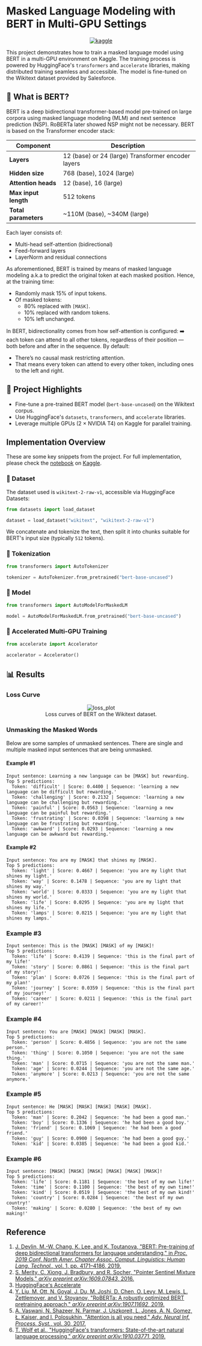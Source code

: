 # Masked Language Modeling with BERT in Multi-GPU Settings

<div align="center">
    <a href="https://www.kaggle.com/code/reshalfahsi/mlm-bert-multi-gpu"><img src="https://img.shields.io/badge/Kaggle-Run%20Notebook-20BEFF?style=for-the-badge&logo=Kaggle&logoColor=white" alt="kaggle"></a>
</div>

This project demonstrates how to train a masked language model using BERT in a multi-GPU environment on Kaggle. The training process is powered by HuggingFace's ``transformers`` and ``accelerate`` libraries, making distributed training seamless and accessible. The model is fine-tuned on the Wikitext dataset provided by Salesforce.

## 🧠 What is BERT?

BERT is a deep bidirectional transformer-based model pre-trained on large corpora using masked language modeling (MLM) and next sentence prediction (NSP). RoBERTa later showed NSP might not be necessary. BERT is based on the Transformer encoder stack:

| Component            | Description                                        |
| -------------------- | -------------------------------------------------- |
| **Layers**           | 12 (base) or 24 (large) Transformer encoder layers |
| **Hidden size**      | 768 (base), 1024 (large)                           |
| **Attention heads**  | 12 (base), 16 (large)                              |
| **Max input length** | 512 tokens                                         |
| **Total parameters** | \~110M (base), \~340M (large)                      |

Each layer consists of:

- Multi-head self-attention (bidirectional)
- Feed-forward layers
- LayerNorm and residual connections

As aforementioned, BERT is trained by means of masked language modeling a.k.a to predict the original token at each masked position. Hence, at the training time:

- Randomly mask 15% of input tokens.
- Of masked tokens:
  - 80% replaced with ``[MASK]``.
  - 10% replaced with random tokens.
  - 10% left unchanged.

In BERT, bidirectionality comes from how self-attention is configured:
➡️ each token can attend to all other tokens, regardless of their position — both before and after in the sequence. By default:

- There’s no causal mask restricting attention.
- That means every token can attend to every other token, including ones to the left and right.


## 🚀 Project Highlights

- Fine-tune a pre-trained BERT model (``bert-base-uncased``) on the Wikitext corpus.
- Use HuggingFace's ``datasets``, ``transformers``, and ``accelerate`` libraries.
- Leverage multiple GPUs (2 × NVIDIA T4) on Kaggle for parallel training.

## Implementation Overview

These are some key snippets from the project. For full implementation, please check the [notebook](./mlm-bert-multi-gpu.ipynb) on [Kaggle](https://www.kaggle.com/code/reshalfahsi/mlm-bert-multi-gpu).

### 📂 Dataset

The dataset used is ``wikitext-2-raw-v1``, accessible via HuggingFace Datasets:

```python
from datasets import load_dataset

dataset = load_dataset("wikitext", "wikitext-2-raw-v1")
```

We concatenate and tokenize the text, then split it into chunks suitable for BERT's input size (typically ``512`` tokens).

### 🧰 Tokenization

```python
from transformers import AutoTokenizer

tokenizer = AutoTokenizer.from_pretrained("bert-base-uncased")
```

### 🤖 Model

```python
from transformers import AutoModelForMaskedLM

model = AutoModelForMaskedLM.from_pretrained("bert-base-uncased")
```

### 🚗 Accelerated Multi-GPU Training

```python
from accelerate import Accelerator

accelerator = Accelerator()
```

## 📊 Results

### Loss Curve

<p align="center"> <img src="https://github.com/reshalfahsi/mlm-bert-multi-gpu/blob/main/assets/loss_plot.png" alt="loss_plot" > <br /> Loss curves of BERT on the Wikitext dataset. </p>

### Unmasking the Masked Words

Below are some samples of unmasked sentences. There are single and multiple masked input sentences that are being unmasked.

#### Example #1

```
Input sentence: Learning a new language can be [MASK] but rewarding.
Top 5 predictions:
  Token: 'difficult' | Score: 0.4400 | Sequence: 'learning a new language can be difficult but rewarding.'
  Token: 'challenging' | Score: 0.2132 | Sequence: 'learning a new language can be challenging but rewarding.'
  Token: 'painful' | Score: 0.0563 | Sequence: 'learning a new language can be painful but rewarding.'
  Token: 'frustrating' | Score: 0.0398 | Sequence: 'learning a new language can be frustrating but rewarding.'
  Token: 'awkward' | Score: 0.0293 | Sequence: 'learning a new language can be awkward but rewarding.'
```

#### Example #2

```
Input sentence: You are my [MASK] that shines my [MASK].
Top 5 predictions:
  Token: 'light' | Score: 0.4667 | Sequence: 'you are my light that shines my light.'
  Token: 'way' | Score: 0.1478 | Sequence: 'you are my light that shines my way.'
  Token: 'world' | Score: 0.0333 | Sequence: 'you are my light that shines my world.'
  Token: 'life' | Score: 0.0295 | Sequence: 'you are my light that shines my life.'
  Token: 'lamps' | Score: 0.0215 | Sequence: 'you are my light that shines my lamps.'
```

### Example #3

```
Input sentence: This is the [MASK] [MASK] of my [MASK]!
Top 5 predictions:
  Token: 'life' | Score: 0.4139 | Sequence: 'this is the final part of my life!'
  Token: 'story' | Score: 0.0861 | Sequence: 'this is the final part of my story!'
  Token: 'plan' | Score: 0.0726 | Sequence: 'this is the final part of my plan!'
  Token: 'journey' | Score: 0.0359 | Sequence: 'this is the final part of my journey!'
  Token: 'career' | Score: 0.0211 | Sequence: 'this is the final part of my career!'
```

### Example #4

```
Input sentence: You are [MASK] [MASK] [MASK] [MASK].
Top 5 predictions:
  Token: 'person' | Score: 0.4856 | Sequence: 'you are not the same person.'
  Token: 'thing' | Score: 0.1050 | Sequence: 'you are not the same thing.'
  Token: 'man' | Score: 0.0715 | Sequence: 'you are not the same man.'
  Token: 'age' | Score: 0.0244 | Sequence: 'you are not the same age.'
  Token: 'anymore' | Score: 0.0213 | Sequence: 'you are not the same anymore.'
```

### Example #5

```
Input sentence: He [MASK] [MASK] [MASK] [MASK] [MASK].
Top 5 predictions:
  Token: 'man' | Score: 0.2042 | Sequence: 'he had been a good man.'
  Token: 'boy' | Score: 0.1336 | Sequence: 'he had been a good boy.'
  Token: 'friend' | Score: 0.1069 | Sequence: 'he had been a good friend.'
  Token: 'guy' | Score: 0.0900 | Sequence: 'he had been a good guy.'
  Token: 'kid' | Score: 0.0385 | Sequence: 'he had been a good kid.'
```

### Example #6

```
Input sentence: [MASK] [MASK] [MASK] [MASK] [MASK] [MASK]!
Top 5 predictions:
  Token: 'life' | Score: 0.1181 | Sequence: 'the best of my own life!'
  Token: 'time' | Score: 0.1100 | Sequence: 'the best of my own time!'
  Token: 'kind' | Score: 0.0519 | Sequence: 'the best of my own kind!'
  Token: 'country' | Score: 0.0284 | Sequence: 'the best of my own country!'
  Token: 'making' | Score: 0.0280 | Sequence: 'the best of my own making!'
```

## **Reference**

1. [J. Devlin, M.-W. Chang, K. Lee, and K. Toutanova, "BERT: Pre-training of deep bidirectional transformers for language understanding," in *Proc. 2019 Conf. North Amer. Chapter Assoc. Comput. Linguistics: Human Lang. Technol.*, vol. 1, pp. 4171–4186, 2019.](https://aclanthology.org/N19-1423.pdf)
2. [S. Merity, C. Xiong, J. Bradbury, and R. Socher, "Pointer Sentinel Mixture Models," *arXiv preprint arXiv:1609.07843*, 2016.](https://arxiv.org/pdf/1609.07843)
3. [HuggingFace's Accelerate](https://github.com/huggingface/accelerate)
4. [Y. Liu, M. Ott, N. Goyal, J. Du, M. Joshi, D. Chen, O. Levy, M. Lewis, L. Zettlemoyer, and V. Stoyanov, "RoBERTa: A robustly optimized BERT pretraining approach," *arXiv preprint arXiv:1907.11692*, 2019.](https://arxiv.org/pdf/1907.11692)
5. [A. Vaswani, N. Shazeer, N. Parmar, J. Uszkoreit, L. Jones, A. N. Gomez, Ł. Kaiser, and I. Polosukhin, "Attention is all you need," *Adv. Neural Inf. Process. Syst.*, vol. 30, 2017.](https://proceedings.neurips.cc/paper/2017/file/3f5ee243547dee91fbd053c1c4a845aa-Paper.pdf)
6. [T. Wolf et al., "HuggingFace's transformers: State-of-the-art natural language processing," *arXiv preprint arXiv:1910.03771*, 2019.](https://arxiv.org/pdf/1910.03771)